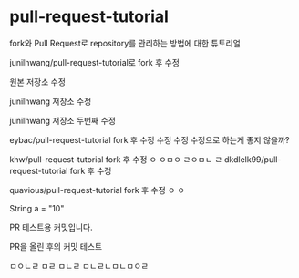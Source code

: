 # pull-request-tutorial
fork와 Pull Request로 repository를 관리하는 방법에 대한 튜토리얼

junilhwang/pull-request-tutorial로 fork 후 수정

원본 저장소 수정

junilhwang 저장소 수정

junilhwang 저장소 두번째 수정

eybac/pull-request-tutorial fork 후 수정 수정 수정 수정으로 하는게 좋지 않을까?

khw/pull-request-tutorial fork 후 수정
 ㅇ ㅇㅁㅇ ㄹㅇㅁㄴ ㄹ
dkdlelk99/pull-request-tutorial fork 후 수정

quavious/pull-request-tutorial fork 후 수정 ㅇ ㅇ

String a = "10"

PR 테스트용 커밋입니다.

PR을 올린 후의 커밋 테스트


ㅁㅇㄴㄹ
ㅁㄹ
ㅁㄴㄹ
ㅁㄴㄹㄴㅁㄴㅁㅇㄹ